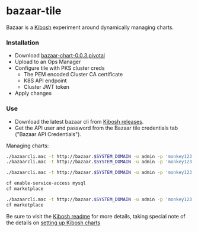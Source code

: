 # bazaar-tile

Bazaar is a [Kibosh](https://github.com/cf-platform-eng/kibosh/)
experiment around dynamically managing charts. 

### Installation

* Download [bazaar-chart-0.0.3.pivotal](https://storage.googleapis.com/kibosh-public/bazaar-chart-0.0.3.pivotal)
* Upload to an Ops Manager
* Configure tile with PKS cluster creds
    - The PEM encoded Cluster CA certificate
    - K8S API endpoint
    - Cluster JWT token
* Apply changes    

### Use

* Download the latest bazaar cli from  [Kibosh releases](https://github.com/cf-platform-eng/kibosh/releases).
* Get the API user and password from the Bazaar tile credentials tab ("Bazaar API Credentials").

Managing charts:

```bash
./bazaarcli.mac -t http://bazaar.$SYSTEM_DOMAIN -u admin -p 'monkey123' list
./bazaarcli.mac -t http://bazaar.$SYSTEM_DOMAIN -u admin -p 'monkey123' save ./sample-charts/mysql-0.8.2.tgz

./bazaarcli.mac -t http://bazaar.$SYSTEM_DOMAIN -u admin -p 'monkey123' list

cf enable-service-access mysql
cf marketplace

./bazaarcli.mac -t http://bazaar.$SYSTEM_DOMAIN -u admin -p 'monkey123' delete mysql
cf marketplace
```

Be sure to visit the [Kibosh readme](https://github.com/cf-platform-eng/kibosh/blob/master/README.md) for more details, taking special note of the details on [setting up Kibosh charts](https://github.com/cf-platform-eng/kibosh#changes-required-in-chart)
